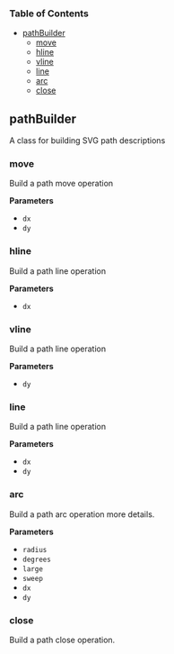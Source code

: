 <!-- Generated by documentation.js. Update this documentation by updating the source code. -->

### Table of Contents

-   [pathBuilder](#pathbuilder)
    -   [move](#move)
    -   [hline](#hline)
    -   [vline](#vline)
    -   [line](#line)
    -   [arc](#arc)
    -   [close](#close)

## pathBuilder

A class for building SVG path descriptions

### move

Build a path move operation

**Parameters**

-   `dx`  
-   `dy`  

### hline

Build a path line operation

**Parameters**

-   `dx`  

### vline

Build a path line operation

**Parameters**

-   `dy`  

### line

Build a path line operation

**Parameters**

-   `dx`  
-   `dy`  

### arc

Build a path arc operation more details.

**Parameters**

-   `radius`  
-   `degrees`  
-   `large`  
-   `sweep`  
-   `dx`  
-   `dy`  

### close

Build a path close operation.
